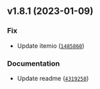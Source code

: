 <!--next-version-placeholder-->

## v1.8.1 (2023-01-09)
### Fix
* Update itemio ([`1485860`](https://github.com/edayot/SimpleDrawer/commit/14858602c6205103e1056ac29db26ce744cea2b5))

### Documentation
* Update readme ([`4319258`](https://github.com/edayot/SimpleDrawer/commit/431925879709c5fa38f93f4d0bebeabefa5f4b25))

